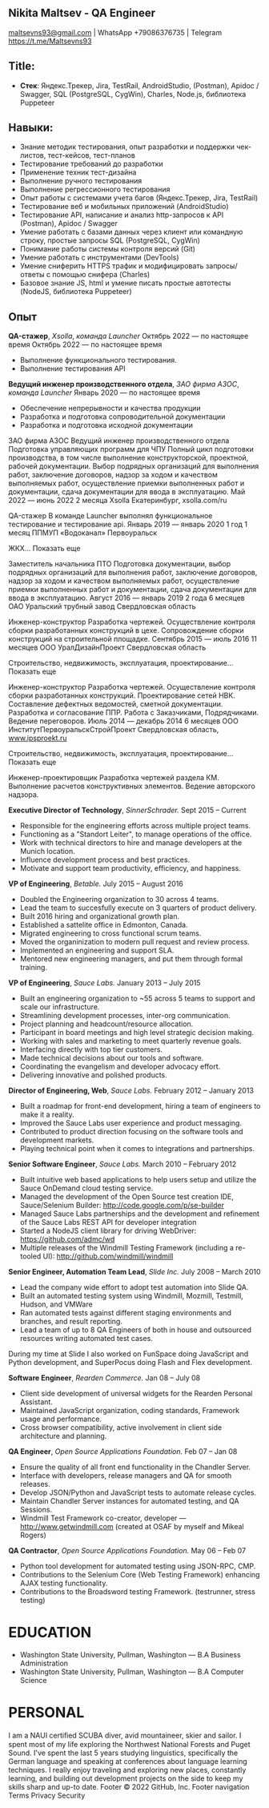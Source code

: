 Nikita Maltsev - QA Engineer
---------------
maltsevns93@gmail.com | WhatsApp +79086376735 | Telegram https://t.me/Maltsevns93

Title:
---------------
* **Стек**: Яндекс.Трекер, Jira, TestRail, AndroidStudio, (Postman), Apidoc / Swagger,
		    SQL (PostgreSQL, CygWin), Charles, Node.js, библиотека Puppeteer


Навыки:
---------------

* Знание методик тестирования, опыт разработки и поддержки чек-листов, тест-кейсов, тест-планов
* Тестирование требований до разработки
* Применение техник тест-дизайна
* Выполнение ручного тестирования
* Выполнение регрессионного тестирования
* Опыт работы с системами учета багов (Яндекс.Трекер, Jira, TestRail)
* Тестирование веб и мобильных приложений (AndroidStudio)
* Тестирование API, написание и анализ http-запросов к API (Postman), 
  Apidoc / Swagger
* Умение работать с базами данных через клиент или командную строку, простые запросы 
  SQL (PostgreSQL, CygWin)
* Понимание работы системы контроля версий (Git)
* Умение работать с инструментами (DevTools)
* Умение сниферить HTTPS трафик и модифицировать запросы/ответы с помощью 
  снифера (Charles)
* Базовое знание JS, html и умение писать простые автотесты (NodeJS, 
  библиотека Puppeteer)


Опыт
----------

**QA-стажер**, *Xsolla*, *команда Launcher* Октябрь 2022 — по настоящее время
    Октябрь 2022 — по настоящее время
	
  - Выполнение функционального тестирования.
  - Выполнение тестирования API
 
 
 **Ведущий инженер производственного отдела**, *ЗАО фирма АЗОС*, *команда Launcher* 
    Январь 2020 — по настоящее время

  - Обеспечение непрерывности и качества продукции
  - Разработка и подготовка сопроводительной документации
  - Разработка и подготовка исходной документации



ЗАО фирма АЗОС
Ведущий инженер производственного отдела
Подготовка управляющих программ для ЧПУ
Полный цикл подготовки производства, в том числе выполнение конструкторской, проектной, рабочей документации.
Выбор подрядных организаций для выполнения работ, заключение договоров, надзор за ходом и качеством выполняемых работ, осуществление приемки выполненных работ и документации, сдача документации для ввода в эксплуатацию.
Май 2022 — июнь 2022
2 месяца
Xsolla
Екатеринбург, xsolla.com/ru

QA-стажер
В команде Launcher выполнял функциональное тестирование и тестирование api.
Январь 2019 — январь 2020
1 год 1 месяц
ППМУП «Водоканал»
Первоуральск

ЖКХ... Показать еще

Заместитель начальника ПТО
Подготовка документации, выбор подрядных организаций для выполнения работ, заключение договоров, надзор за ходом и качеством выполняемых работ, осуществление приемки выполненных работ и документации, сдача документации для ввода в эксплуатацию.
Август 2016 — январь 2019
2 года 6 месяцев
ОАО Уральский трубный завод
Свердловская область

Инженер-конструктор
Разработка чертежей.
Осуществление контроля сборки разработанных конструкций в цехе.
Сопровождение сборки конструкций на строительной площадке.
Сентябрь 2015 — июль 2016
11 месяцев
ООО УралДизайнПроект
Свердловская область

Строительство, недвижимость, эксплуатация, проектирование... Показать еще

Инженер-конструктор
Разработка чертежей.
Осуществление контроля сборки разработанных конструкций.
Проектирование сетей НВК.
Составление дефектных ведомостей, сметной документации.
Разработка и согласование ППР.
Работа с Заказчиками, Подрядчиками. Ведение переговоров.
Июль 2014 — декабрь 2014
6 месяцев
ООО ИнститутПервоуральскСтройПроект
Свердловская область, www.ipsproekt.ru

Строительство, недвижимость, эксплуатация, проектирование... Показать еще

Инженер-проектировщик
Разработка чертежей раздела КМ. Выполнение расчетов конструктивных элементов. Ведение авторского надзора.














**Executive Director of Technology**, *SinnerSchrader.* Sept 2015 – Current

  - Responsible for the engineering efforts across multiple project teams.
  - Functioning as a "Standort Leiter", to manage operations of the office.
  - Work with technical directors to hire and manage developers at the Munich location.
  - Influence development process and best practices.
  - Motivate and support team productivity, efficiency, and happiness.

**VP of Engineering**, *Betable.* July 2015 – August 2016

  - Doubled the Engineering organization to 30 across 4 teams.
  - Lead the team to succesfully execute on 3 quarters of product delivery.
  - Built 2016 hiring and organizational growth plan.
  - Established a sattelite office in Edmonton, Canada.
  - Migrated engineering to cross functional scrum teams.
  - Moved the organinization to modern pull request and review process.
  - Implemented an engineering and support SLA.
  - Mentored new engineering managers, and put them through formal training.

**VP of Engineering**, *Sauce Labs.* January 2013 – July 2015

  - Built an engineering organization to ~55 across 5 teams to support and scale our infrastructure.
  - Streamlining development processes, inter-org communication.
  - Project planning and headcount/resource allocation.
  - Participant in board meetings and high level strategic decision making.
  - Working with sales and marketing to meet quarterly revenue goals.
  - Interfacing directly with top tier customers.
  - Made technical decisions about our tools and software.
  - Coordinating the evangelism and developer advocacy effort.
  - Delivering innovative and polished products.

**Director of Engineering, Web**, *Sauce Labs.* February 2012 – January 2013

  - Built a roadmap for front-end development, hiring a team of engineers to make it a reality.
  - Improved the Sauce Labs user experience and product messaging.
  - Contributed to product direction focusing on the software tools and development markets.
  - Playing technical point when it comes to integrations and partnerships.

**Senior Software Engineer**, *Sauce Labs.* March 2010 – February 2012

 - Built intuitive web based applications to help users setup and utilize the Sauce OnDemand cloud testing service.
 - Managed the development of the Open Source test creation IDE, Sauce/Selenium Builder: http://code.google.com/p/se-builder
 - Managed Sauce Labs partnerships and the development and refinement of the Sauce Labs REST API for developer integration
 - Started a NodeJS client library for driving WebDriver: https://github.com/admc/wd
 - Multiple releases of the Windmill Testing Framework (including a re-tooled UI): http://github.com/windmill/windmill

**Senior Engineer, Automation Team Lead**, *Slide Inc.* July 2008 – March 2010

 - Lead the company wide effort to adopt test automation into Slide QA.
 - Built an automated testing system using Windmill, Mozmill, Testmill, Hudson, and VMWare
 - Ran automated tests against different staging environments and branches, and result reporting.
 - Lead a team of up to 8 QA Engineers of both in house and outsourced resources writing automated test cases.

During my time at Slide I also worked on FunSpace doing JavaScript and Python development, and SuperPocus doing Flash and Flex development.

**Software Engineer**, *Rearden Commerce.* Jan 08 – July 08

 - Client side development of universal widgets for the Rearden Personal Assistant.
 - Maintained JavaScript organization, coding standards, Framework usage and performance.
 - Cross browser compatibility, active involvement in client side architecture and planning.

**QA Engineer**, *Open Source Applications Foundation.* Feb 07 – Jan 08

 - Ensure the quality of all front end functionality in the Chandler Server.
 - Interface with developers, release managers and QA for smooth releases.
 - Develop JSON/Python and JavaScript tests to automate release cycles.
 - Maintain Chandler Server instances for automated testing, and QA Sessions.
 - Windmill Test Framework co-creator, developer — http://www.getwindmill.com (created at OSAF by myself and Mikeal Rogers)

**QA Contractor**, *Open Source Applications Foundation.* May 06 – Feb 07

 - Python tool development for automated testing using JSON-RPC, CMP.
 - Contributions to the Selenium Core (Web Testing Framework) enhancing AJAX testing functionality.
 - Contributions to the Broadsword testing Framework. (testrunner, stress testing)

EDUCATION
=========
 - Washington State University, Pullman, Washington — B.A Business Administration
 - Washington State University, Pullman, Washington — B.A Computer Science

PERSONAL
========
I am a NAUI certiﬁed SCUBA diver, avid mountaineer, skier and sailor. I spent most of my life exploring the Northwest National Forests and Puget Sound. I've spent the last 5 years studying linguistics, specifically the German language and speaking at conferences about language learning techniques. I really enjoy traveling and exploring new places, constantly learning, and building out development projects on the side to keep my skills sharp and up-to date.
Footer
© 2022 GitHub, Inc.
Footer navigation
Terms
Privacy
Security
